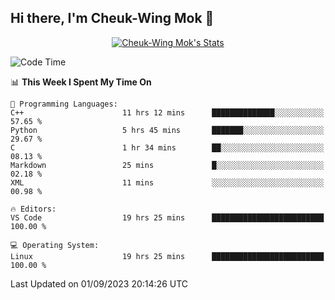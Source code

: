 ## Hi there, I'm Cheuk-Wing Mok 👋

<!--
**mozro0327/mozro0327** is a ✨ _special_ ✨ repository because its `README.md` (this file) appears on your GitHub profile.

Here are some ideas to get you started:

- 🔭 I’m currently working on ...
- 🌱 I’m currently learning ...
- 👯 I’m looking to collaborate on ...
- 🤔 I’m looking for help with ...
- 💬 Ask me about ...
- 📫 How to reach me: ...
- 😄 Pronouns: ...
- ⚡ Fun fact: ...
-->

<p align="center">
  <a href="https://github.com/mozro0327" class="rich-diff-level-one">
    <img src="https://github-readme-stats.vercel.app/api?username=mozro0327&title_color=333&text_color=777" alt="Cheuk-Wing Mok's Stats" >
    <!-- &hide=issues
    <img src="https://github-readme-stats.vercel.app/api?username=mozro0327&hide=issues&title_color=333&text_color=777" alt="Cheuk-Wing Mok's Stats" >
    -->
  </a>
</p>

<!--START_SECTION:waka-->
![Code Time](http://img.shields.io/badge/Code%20Time-1%2C930%20hrs%2028%20mins-blue)

📊 **This Week I Spent My Time On** 

```text
💬 Programming Languages: 
C++                      11 hrs 12 mins      ██████████████░░░░░░░░░░░   57.65 % 
Python                   5 hrs 45 mins       ███████░░░░░░░░░░░░░░░░░░   29.67 % 
C                        1 hr 34 mins        ██░░░░░░░░░░░░░░░░░░░░░░░   08.13 % 
Markdown                 25 mins             █░░░░░░░░░░░░░░░░░░░░░░░░   02.18 % 
XML                      11 mins             ░░░░░░░░░░░░░░░░░░░░░░░░░   00.98 % 

🔥 Editors: 
VS Code                  19 hrs 25 mins      █████████████████████████   100.00 % 

💻 Operating System: 
Linux                    19 hrs 25 mins      █████████████████████████   100.00 % 
```


 Last Updated on 01/09/2023 20:14:26 UTC
<!--END_SECTION:waka-->

